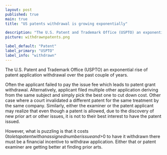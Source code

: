 ```yaml
---
layout: post
published: true
main: true
title: "US patents withdrawal is growing exponentially"

description: "The U.S. Patent and Trademark Office (USPTO) an exponential rise of patent application withdrawal over the past couple of years."
picture: withdrawnpatents.png

label_default: "Patent" 
label_primary: "USPTO"
label_info: "withdrawn"
---
```

<!-- Main Container -->
The U.S. Patent and Trademark Office (USPTO) an exponential rise of patent application withdrawal over the past couple of years.

Often the applicant failed to pay the issue fee which leads to patent grant withdrawal.
Alternatively, applicant filed multiple other application deriving from the same subject and simply pick the best one to cut down cost.
Other case where a court invalidated a different patent for the same treatment by the same company.
Similarly, either the examiner or the patent applicant may realize that even though a patent is allowed,
due to the discovery of new prior art or other issues, it is not to their best interest to have the patent issued. 


However, what is puzzling is that it costs $0 to let a patent with an assigned number issue and >$0 to
have it withdrawn there must be a financial incentive to withdraw application. Either that or patent examiner are getting better at finding prior arts.



<!--End Main Container -->
